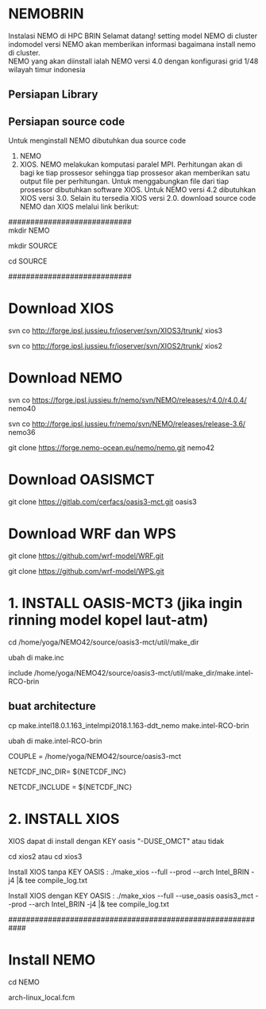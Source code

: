 # NEMOBRIN
Instalasi NEMO di HPC BRIN
Selamat datang!
setting model NEMO di cluster
indomodel versi NEMO akan memberikan informasi bagaimana install nemo di cluster.  
NEMO yang akan diinstall ialah NEMO versi 4.0 dengan konfigurasi grid 1/48 wilayah timur indonesia  
## Persiapan Library  


## Persiapan source code
Untuk menginstall NEMO dibutuhkan dua source code 
1. NEMO 
2. XIOS. 
NEMO melakukan komputasi paralel MPI. Perhitungan akan di bagi ke tiap prossesor sehingga tiap prossesor akan memberikan satu output file per perhitungan. Untuk menggabungkan file dari tiap prosessor dibutuhkan software XIOS. 
Untuk NEMO versi 4.2 dibutuhkan XIOS versi 3.0. Selain itu tersedia XIOS versi 2.0. 
download source code NEMO dan XIOS melalui link berikut:  

############################  
mkdir NEMO

mkdir SOURCE

cd SOURCE

############################
# Download XIOS

svn co http://forge.ipsl.jussieu.fr/ioserver/svn/XIOS3/trunk/ xios3

svn co http://forge.ipsl.jussieu.fr/ioserver/svn/XIOS2/trunk/ xios2

# Download NEMO

svn co https://forge.ipsl.jussieu.fr/nemo/svn/NEMO/releases/r4.0/r4.0.4/ nemo40

svn co http://forge.ipsl.jussieu.fr/nemo/svn/NEMO/releases/release-3.6/ nemo36

git clone https://forge.nemo-ocean.eu/nemo/nemo.git nemo42

# Download OASISMCT

git clone https://gitlab.com/cerfacs/oasis3-mct.git oasis3

# Download WRF dan WPS

git clone https://github.com/wrf-model/WRF.git

git clone https://github.com/wrf-model/WPS.git

# 1. INSTALL OASIS-MCT3 (jika ingin rinning model kopel laut-atm)

cd /home/yoga/NEMO42/source/oasis3-mct/util/make_dir

ubah di make.inc 

include  /home/yoga/NEMO42/source/oasis3-mct/util/make_dir/make.intel-RCO-brin

## buat architecture

cp make.intel18.0.1.163_intelmpi2018.1.163-ddt_nemo make.intel-RCO-brin

ubah di make.intel-RCO-brin

COUPLE          = /home/yoga/NEMO42/source/oasis3-mct

NETCDF_INC_DIR= ${NETCDF_INC} 

NETCDF_INCLUDE  = ${NETCDF_INC}


# 2. INSTALL XIOS

XIOS dapat di install dengan KEY oasis "-DUSE_OMCT" atau tidak

cd xios2 atau cd xios3

Install XIOS tanpa KEY OASIS : ./make_xios --full --prod --arch Intel_BRIN -j4 |& tee compile_log.txt

Install XIOS dengan KEY OASIS : ./make_xios --full --use_oasis oasis3_mct --prod --arch Intel_BRIN -j4 |& tee compile_log.txt

############################################################
# Install NEMO
 cd NEMO
 
 arch-linux_local.fcm
